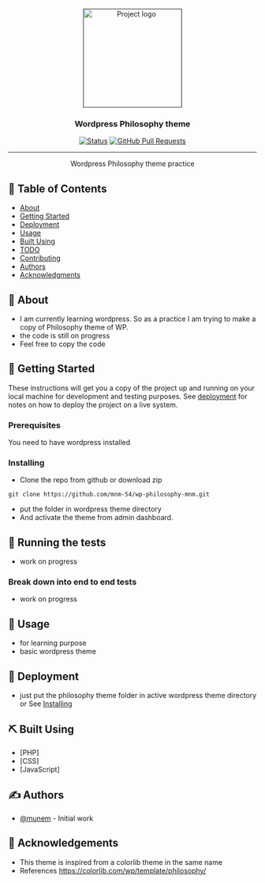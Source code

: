 <p align="center">
  <a href="" rel="noopener">
 <img width=200px height=200px src="https://i.imgur.com/6wj0hh6.jpg" alt="Project logo"></a>
</p>

<h3 align="center">Wordpress Philosophy theme</h3>

<div align="center">

[![Status](https://img.shields.io/badge/status-active-success.svg)]()
[![GitHub Pull Requests](https://img.shields.io/github/issues-pr/kylelobo/The-Documentation-Compendium.svg)](https://github.com/kylelobo/The-Documentation-Compendium/pulls)

</div>

---

<p align="center"> Wordpress Philosophy theme practice
    <br> 
</p>

## 📝 Table of Contents

- [About](#about)
- [Getting Started](#getting_started)
- [Deployment](#deployment)
- [Usage](#usage)
- [Built Using](#built_using)
- [TODO](../TODO.md)
- [Contributing](../CONTRIBUTING.md)
- [Authors](#authors)
- [Acknowledgments](#acknowledgement)

## 🧐 About <a name = "about"></a>

- I am currently learning wordpress. So as a practice I am trying to make a copy of Philosophy theme of WP.
- the code is still on progress
- Feel free to copy the code

## 🏁 Getting Started <a name = "getting_started"></a>

These instructions will get you a copy of the project up and running on your local machine for development and testing purposes. See [deployment](#deployment) for notes on how to deploy the project on a live system.

### Prerequisites

You need to have wordpress installed

### Installing <a name = "installing"></a>

- Clone the repo from github or download zip

```
git clone https://github.com/mnm-54/wp-philosophy-mnm.git
```

- put the folder in wordpress theme directory
- And activate the theme from admin dashboard.

## 🔧 Running the tests <a name = "tests"></a>

- work on progress

### Break down into end to end tests

- work on progress

## 🎈 Usage <a name="usage"></a>

- for learning purpose
- basic wordpress theme

## 🚀 Deployment <a name = "deployment"></a>

- just put the philosophy theme folder in active wordpress theme directory or See [Installing](#installing)

## ⛏️ Built Using <a name = "built_using"></a>

- [PHP]
- [CSS]
- [JavaScript]

## ✍️ Authors <a name = "authors"></a>

- [@munem](https://github.com/mnm-54) - Initial work

## 🎉 Acknowledgements <a name = "acknowledgement"></a>

- This theme is inspired from a colorlib theme in the same name
- References https://colorlib.com/wp/template/philosophy/
